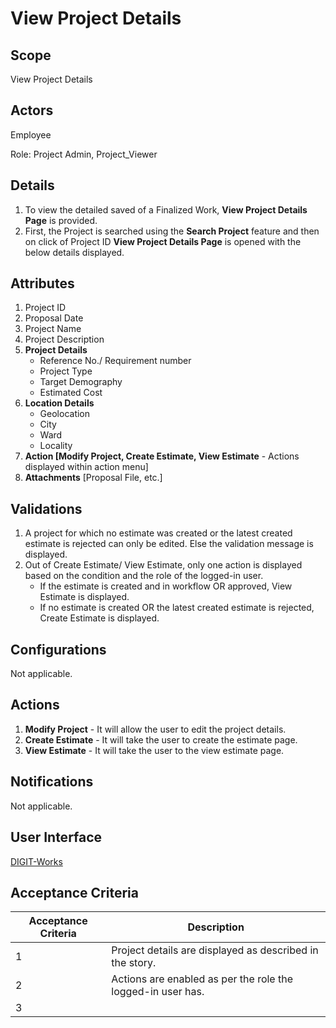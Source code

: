 # View Project Details

## Scope

View Project Details

## Actors

Employee

Role: Project Admin, Project\_Viewer

## Details

1. To view the detailed saved of a Finalized Work, **View Project Details Page** is provided.
2. First, the Project is searched using the **Search Project** feature and then on click of Project ID **View Project Details Page** is opened with the below details displayed.

## Attributes

1. Project ID
2. Proposal Date
3. Project Name
4. Project Description
5. **Project Details**
   * Reference No./ Requirement number
   * Project Type
   * Target Demography
   * Estimated Cost
6. **Location Details**
   * Geolocation
   * City
   * Ward
   * Locality
7. **Action \[Modify Project, Create Estimate, View Estimate** - Actions displayed within action menu]
8. **Attachments** \[Proposal File, etc.]

## Validations

1. A project for which no estimate was created or the latest created estimate is rejected can only be edited. Else the validation message is displayed.
2. Out of Create Estimate/ View Estimate, only one action is displayed based on the condition and the role of the logged-in user.
   * If the estimate is created and in workflow OR approved, View Estimate is displayed.
   * If no estimate is created OR the latest created estimate is rejected, Create Estimate is displayed.

## Configurations

Not applicable.

## Actions

1. **Modify Project** - It will allow the user to edit the project details.
2. **Create Estimate** - It will take the user to create the estimate page.
3. **View Estimate** - It will take the user to the view estimate page.

## Notifications

Not applicable.

## User Interface

[<img src="https://static.figma.com/uploads/b6df2735e4cb368306acf5480b50f96e69f96099" alt="" data-size="line">DIGIT-Works](https://www.figma.com/file/M2P3O9WlKtxuLCjQKxLLDg/DIGIT-Works?node-id=1756%3A32194\&t=lliv14frYnlv4Nww-4)

## Acceptance Criteria

| Acceptance Criteria | Description                                                 |
| ------------------- | ----------------------------------------------------------- |
| 1                   | Project details are displayed as described in the story.    |
| 2                   | Actions are enabled as per the role the logged-in user has. |
| 3                   |                                                             |
